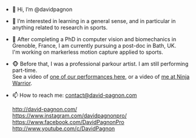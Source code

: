 - 👋 Hi, I’m @davidpagnon

- 👀 I’m interested in learning in a general sense, and in particular in anything related to research in sports.

- 🌱 After completing a PhD in computer vision and biomechanics in Grenoble, France, I am currently pursuing a post-doc in Bath, UK. \
  I'm working on markerless motion capture applied to sports.

- :monkey_face: Before that, I was a professional parkour artist. I am still performing part-time.\
  See a video of [one of our performances here](https://www.youtube.com/watch?v=xUVjlUrHqXk), or a video of [me at Ninja Warrior](https://www.youtube.com/watch?v=lm3TyZ8L9S0).
 
- 📫 How to reach me: contact@david-pagnon.com


  http://david-pagnon.com/ \
  https://www.instagram.com/davidpagnonpro/ \
  https://www.facebook.com/DavidPagnonPro \
  http://www.youtube.com/c/DavidPagnon 

<!--
  Does not include contributions to other organisations... Tried to create a fork and follow this but unsuccessful. https://github.com/anuraghazra/github-readme-stats/pull/2459
  
  [![David's GitHub stats](https://github-readme-stats-nu-orcin-94.vercel.app/api?username=davidpagnon&count_private=true&theme=transparent&include_all_commits=True&show_icons=true&rank_icon=github&role=OWNER,ORGANIZATION_MEMBER,COLLABORATOR&hide_border=true)](https://github.com/anuraghazra/github-readme-stats)
  ![Top Langs](https://github-readme-stats-nu-orcin-94.vercel.app/api/top-langs/?username=davidpagnon&layout=compact&theme=transparent&hide=jupyter%20notebook)
-->


<!---
davidpagnon/davidpagnon is a ✨ special ✨ repository because its `README.md` (this file) appears on your GitHub profile.
You can click the Preview link to take a look at your changes.
--->
